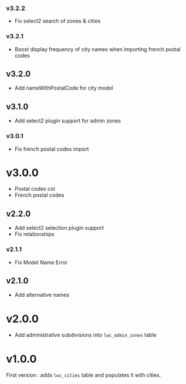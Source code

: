 ### v3.2.2

- Fix select2 search of zones & cities

### v3.2.1

- Boost display frequency of city names when importing french postal codes

## v3.2.0

- Add nameWithPostalCode for city model

## v3.1.0

- Add select2 plugin support for admin zones

### v3.0.1

- Fix french postal codes import

# v3.0.0

- Postal codes col
- French postal codes

## v2.2.0

- Add select2 selection plugin support
- Fix relationships

### v2.1.1

- Fix Model Name Error

## v2.1.0

- Add alternative names

# v2.0.0

- Add administrative subdivisions into `lwc_admin_zones` table

# v1.0.0

First version : adds `lwc_cities` table and populates it with cities.
